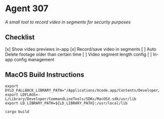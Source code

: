 # Agent 307
*A small tool to record video in segments for security purposes*

## Checklist
[x] Show video previews in-app
[x] Record/save video in segments
[ ] Auto Delete footage older than certain time
[ ] Video segment length config
[ ] In-app config management

## MacOS Build Instructions
```
export DYLD_FALLBACK_LIBRARY_PATH="/Applications/Xcode.app/Contents/Developer/Toolchains/XcodeDefault.xctoolchain/usr/lib"
export LDFLAGS=-L/Library/Developer/CommandLineTools/SDKs/MacOSX.sdk/usr/lib
export LD_LIBRARY_PATH=${LD_LIBRARY_PATH}:/usr/local/lib

cargo build
```
